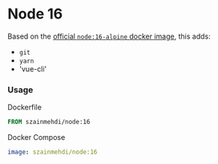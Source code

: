 # Node 16

Based on the [official `node:16-alpine` docker image](https://hub.docker.com/_/node), this adds:
- `git`
- `yarn`
- 'vue-cli'

### Usage
Dockerfile
```dockerfile
FROM szainmehdi/node:16
```

Docker Compose
```yaml
image: szainmehdi/node:16
```
